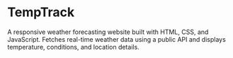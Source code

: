 # TempTrack
A responsive weather forecasting website built with HTML, CSS, and JavaScript. Fetches real-time weather data using a public API and displays temperature, conditions, and location details.
